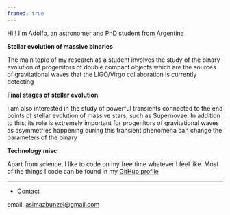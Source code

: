 ```yaml
---
framed: true
---
```


Hi ! I'm Adolfo, an astronomer and PhD student from Argentina

**Stellar evolution of massive binaries**

The main topic of my research as a student involves the study of the binary evolution of progenitors of double compact
objects which are the sources of gravitational waves that the LIGO/Virgo collaboration is currently detecting

**Final stages of stellar evolution**

I am also interested in the study of powerful transients connected to the end points of stellar evolution of massive stars,
such as Supernovae. In addition to this, its role is extremely important for progenitors of gravitational waves as
asymmetries happening during this transient phenomena can change the parameters of the binary

**Technology misc**

Apart from science, I like to code on my free time whatever I feel like. Most of the things I code can be found in my
[GitHub profile](https://github.com/asimazbunzel)

---


* Contact

email: asimazbunzel@gmail.com
